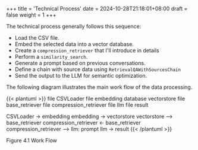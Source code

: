 +++
title = 'Technical Process'
date = 2024-10-28T21:18:01+08:00
draft = false
weight = 1
+++


The technical process generally follows this sequence:

- Load the CSV file.
- Embed the selected data into a vector database.
- Create a `compression_retriever` that I'll introduce in details
- Perform a `similarity_search`.
- Generate a prompt based on previous conversations.
- Define a chain with source data using `RetrievalQAWithSourcesChain`
- Send the output to the LLM for semantic optimization.

The following diagram illustrates the main work flow of the data processing.

{{< plantuml >}}
file CSVLoader
file embedding
database vectorstore
file base_retriever
file compression_retriever
file llm
file result

CSVLoader -> embedding
embedding -> vectorstore
vectorstore --> base_retriever
compression_retriever <- base_retriever
compression_retriever --> llm: prompt
llm -> result
{{< /plantuml >}}

Figure 4.1 Work Flow
